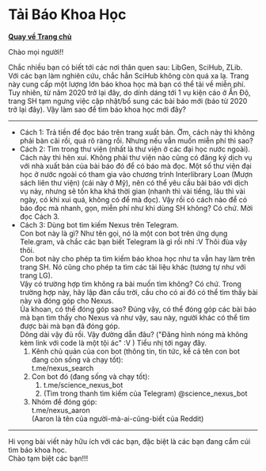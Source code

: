 # Tải Báo Khoa Học

**[Quay về Trang chủ](https://khangshirokuma.github.io/)**

Chào mọi người!!

Chắc nhiều bạn có biết tới các nơi thân quen sau: LibGen, SciHub, ZLib.  
Với các bạn làm nghiên cứu, chắc hẳn SciHub không còn quá xa lạ. Trang này cung cấp một lượng lớn báo khoa học mà bạn có thể tải về miễn phí. Tuy nhiên, từ năm 2020 trở lại đây, do dính dáng tới 1 vụ kiện cáo ở Ấn Độ, trang SH tạm ngưng việc cập nhật/bổ sung các bài báo mới (báo từ 2020 trở lại đây). Vậy làm sao để tìm báo khoa học mới đây?

---------
- Cách 1: Trả tiền để đọc báo trên trang xuất bản.
Ờm, cách này thì không phải bàn cãi rồi, quá rõ ràng rồi. Nhưng nếu vẫn muốn miễn phí thì sao?
- Cách 2: Tìm trong thư viện (nhất là thư viện ở các đại học nước ngoài).
Cách này thì hên xui. Không phải thư viện nào cũng có đăng ký dịch vụ với nhà xuất bản của bài báo đó để có báo mà đọc. Một số thư viện đại học ở nước ngoài có tham gia vào chương trình Interlibrary Loan (Mượn sách liên thư viện) (cái này ở Mỹ), nên có thể yêu cầu bài báo với dịch vụ này, nhưng sẽ tốn kha khá thời gian (nhanh thì vài tiếng, lâu thì vài ngày, có khi xui quá, không có để mà đọc).
Vậy rồi có cách nào để có báo đọc mà nhanh, gọn, miễn phí như khi dùng SH không? Có chứ. Mời đọc Cách 3.
- Cách 3: Dùng bot tìm kiếm Nexus trên Telegram.  
Con bot này là gì? Như tên gọi, nó là một con bot trên ứng dụng Tele.gram, và chắc các bạn biết Telegram là gì rồi nhỉ :V Thôi đùa vậy thôi.  
Con bot này cho phép ta tìm kiếm báo khoa học như ta vẫn hay làm trên trang SH. Nó cũng cho phép ta tìm các tài liệu khác (tương tự như với trang LG).  
Vậy có trường hợp tìm không ra bài muốn tìm không? Có chứ. Trong trường hợp này, hãy lập đàn cầu trời, cầu cho có ai đó có thể tìm thấy bài này và đóng góp cho Nexus.  
Ủa khoan, có thể đóng góp sao? Đúng vậy, có thể đóng góp các bài báo mà bạn tìm thấy cho Nexus và như vậy, sau này, người khác có thể tìm được bài mà bạn đã đóng góp.  
Dông dài vậy đủ rồi. Vậy đường dẫn đâu? ("Đăng hình nóng mà không kèm link với code là một tội ác" :V )
Tiểu nhị tới ngay đây.  
    1. Kênh chủ quản của con bot (thông tin, tin tức, kể cả tên con bot đang còn sống và chạy tốt):  
        t.me/nexus_search  
    2. Con bot đó (đang sống và chạy tốt):  
        1. t.me/science_nexus_bot  
        2. (Tìm trong thanh tìm kiếm của Telegram) @science_nexus_bot  
    3. Nhóm để đóng góp:  
        t.me/nexus_aaron  
        (Aaron là tên của người-mà-ai-cũng-biết của Reddit)

---------------
Hi vọng bài viết này hữu ích với các bạn, đặc biệt là các bạn đang cắm cúi tìm báo khoa học.  
Chào tạm biệt các bạn!!!